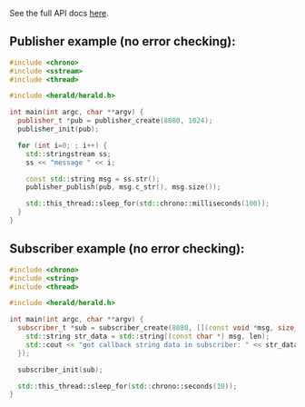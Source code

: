 See the full API docs [here](https://herald.readthedocs.io/en/latest/).

## Publisher example (no error checking):

```c++
#include <chrono>
#include <sstream>
#include <thread>

#include <herald/herald.h>

int main(int argc, char **argv) {
  publisher_t *pub = publisher_create(8080, 1024);
  publisher_init(pub);

  for (int i=0; ; i++) {
    std::stringstream ss;
    ss << "message " << i;

    const std::string msg = ss.str();
    publisher_publish(pub, msg.c_str(), msg.size());

    std::this_thread::sleep_for(std::chrono::milliseconds(100));
  }
}
```

## Subscriber example (no error checking):

```c++
#include <chrono>
#include <string>
#include <thread>

#include <herald/herald.h>

int main(int argc, char **argv) {
  subscriber_t *sub = subscriber_create(8080, [](const void *msg, size_t len) {
    std::string str_data = std::string((const char *) msg, len);
    std::cout << "got callback string data in subscriber: " << str_data << std::endl;
  });

  subscriber_init(sub);

  std::this_thread::sleep_for(std::chrono::seconds(10));
}
```
